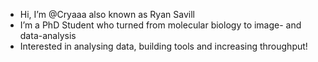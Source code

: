 - Hi, I’m @Cryaaa also known as Ryan Savill
- I’m a PhD Student who turned from molecular biology to image- and data-analysis
- Interested in analysing data, building tools and increasing throughput!
<!---
Cryaaa/Cryaaa is a ✨ special ✨ repository because its `README.md` (this file) appears on your GitHub profile.
You can click the Preview link to take a look at your changes.
--->
